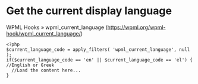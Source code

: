 # Get the current display language
WPML Hooks » wpml_current_language (https://wpml.org/wpml-hook/wpml_current_language/)
```
<?php
$current_language_code = apply_filters( 'wpml_current_language', null );
if($current_language_code == 'en' || $current_language_code == 'el') { //English or Greek
  //Load the content here...
}
```

